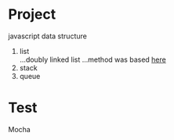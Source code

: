 # Project
javascript data structure
1. list  
...doubly linked list
...method was based [here](https://en.cppreference.com/w/cpp/container/list)
2. stack  
3. queue  

# Test
Mocha
